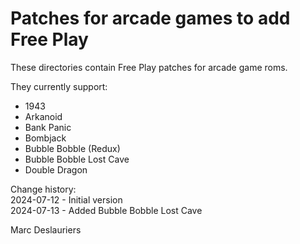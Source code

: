 # Patches for arcade games to add Free Play

These directories contain Free Play patches for arcade game roms.

They currently support:
- 1943
- Arkanoid
- Bank Panic
- Bombjack
- Bubble Bobble (Redux)
- Bubble Bobble Lost Cave
- Double Dragon

Change history:  
2024-07-12 - Initial version  
2024-07-13 - Added Bubble Bobble Lost Cave  

Marc Deslauriers  
